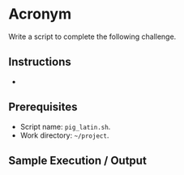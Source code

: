# Acronym

Write a script to complete the following challenge.

## Instructions

- 

## Prerequisites

- Script name: `pig_latin.sh`.
- Work directory: `~/project`.

## Sample Execution / Output
